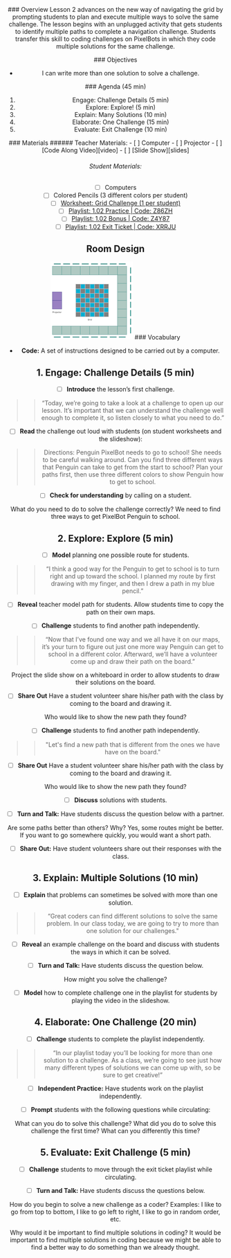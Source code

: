 <header class='header' title='Multiple Solutions' subtitle='Lesson 1.02'/>

<notable>
<iconp src='/icons/activity.png'>### Overview</iconp>
Lesson 2 advances on the new way of navigating the grid by prompting students to plan and execute multiple ways to solve the same challenge. The lesson begins with an unplugged activity that gets students to identify multiple paths to complete a navigation challenge. Students transfer this skill to coding challenges on PixelBots in which they code multiple solutions for the same challenge.

<iconp src='/icons/objectives.png'>### Objectives</iconp>
- I can write more than one solution to solve a challenge.

<iconp src='/icons/agenda.png'>### Agenda (45 min)</iconp>
1. Engage: Challenge Details (5 min)
1. Explore: Explore! (5 min)
1. Explain: Many Solutions (10 min)
1. Elaborate: One Challenge (15 min)
1. Evaluate: Exit Challenge (10 min)

<note>
<iconp src='/icons/materials.png'>### Materials</iconp>
###### Teacher Materials:
- [ ] Computer
- [ ] Projector
- [ ] [Code Along Video][video]
- [ ] [Slide Show][slides]

###### Student Materials:
- [ ] Computers
- [ ] Colored Pencils (3 different colors per student)
- [ ] [Worksheet: Grid Challenge (1 per student)][worksheet]
- [ ] [Playlist: 1.02 Practice | Code: Z86ZH][practice]
- [ ] [Playlist: 1.02 Bonus | Code: Z4Y87][extension]
- [ ] [Playlist: 1.02 Exit Ticket | Code: XRRJU][exit]

</note>

## Room Design
![room](/images/layout-grid.png)
<note>
<iconp src='/icons/vocab.png'>### Vocabulary</iconp>
- **Code:** A set of instructions designed to be carried out by a computer.
</note>

<pagebreak/>

## 1. Engage: Challenge Details (5 min)
- [ ] **Introduce** the lesson’s first challenge.
>>“Today, we’re going to take a look at a challenge to open up our lesson. It’s important that we can understand the challenge well enough to complete it, so listen closely to what you need to do.”

- [ ] **Read** the challenge out loud with students (on student worksheets and the slideshow):
>>Directions: Penguin PixelBot needs to go to school! She needs to be careful walking around. Can you find three different ways that Penguin can take to get from the start to school? Plan your paths first, then use three different colors to show Penguin how to get to school.

- [ ] **Check for understanding** by calling on a student.

<iconp type='question'>What do you need to do to solve the challenge correctly?</iconp>
<iconp type='answer'>We need to find three ways to get PixelBot Penguin to school.</iconp>

## 2. Explore: Explore (5 min)
- [ ] **Model** planning one possible route for students.
>>“I think a good way for the Penguin to get to school is to turn right and up toward the school. I planned my route by first drawing with my finger, and then I drew a path in my blue pencil.”

- [ ] **Reveal** teacher model path for students. Allow students time to copy the path on their own maps.

- [ ] **Challenge** students to find another path independently.
>>“Now that I’ve found one way and we all have it on our maps, it’s your turn to figure out just one more way Penguin can get to school in a different color. Afterward, we’ll have a volunteer come up and draw their path on the board.”

<note type='tip'>Project the slide show on a whiteboard in order to allow students to draw their solutions on the board.</note>

- [ ] **Share Out** Have a student volunteer share his/her path with the class by coming to the board and drawing it.

<iconp type='question'>Who would like to show the new path they found?</iconp>

- [ ] **Challenge** students to find another path independently.
>>"Let's find a new path that is different from the ones we have have on the board."

- [ ] **Share Out** Have a student volunteer share his/her path with the class by coming to the board and drawing it.

<iconp type='question'>Who would like to show the new path they found?</iconp>

- [ ] **Discuss** solutions with students.

- [ ] **Turn and Talk:** Have students discuss the question below with a partner.

<iconp type='question'>Are some paths better than others? Why?</iconp>
<iconp type='answer'>Yes, some routes might be better. If you want to go somewhere quickly, you would want a short path.</iconp>

- [ ] **Share Out:** Have student volunteers share out their responses with the class.

## 3. Explain: Multiple Solutions (10 min)
- [ ] **Explain** that problems can sometimes be solved with more than one solution.
>>“Great coders can find different solutions to solve the same problem. In our class today, we are going to try to more than one solution for our challenges."

- [ ] **Reveal** an example challenge on the board and discuss with students the ways in which it can be solved.

- [ ] **Turn and Talk:** Have students discuss the question below.

<iconp type='question'>How might you solve the challenge?</iconp>

- [ ] **Model** how to complete challenge one in the playlist for students by playing the video in the slideshow.

## 4. Elaborate: One Challenge (20 min)
- [ ] **Challenge** students to complete the playlist independently.
>>“In our playlist today you’ll be looking for more than one solution to a challenge. As a class, we’re going to see just how many different types of solutions we can come up with, so be sure to get creative!”

- [ ] **Independent Practice:** Have students work on the playlist independently.

- [ ] **Prompt** students with the following questions while circulating:

<iconp type='question'>What can you do to solve this challenge?</iconp>
<iconp type='question'>What did you do to solve this challenge the first time? What can you differently this time?</iconp>

## 5. Evaluate: Exit Challenge (5 min)
- [ ] **Challenge** students to move through the exit ticket playlist while circulating.

- [ ] **Turn and Talk:** Have students discuss the questions below.

<iconp type='question'>How do you begin to solve a new challenge as a coder?</iconp>
<iconp type='answer'>Examples: I like to go from top to bottom, I like to go left to right, I like to go in random order, etc.</iconp>

<iconp type='question'>Why would it be important to find multiple solutions in coding?</iconp>
<iconp type='answer'>It would be important to find multiple solutions in coding because we might be able to find a better way to do something than we already thought.</iconp>

</notable>

[large]: https://drive.google.com/open?id=1Mb9-h9Hp12HMagC3U-3n4CaQj8Gp_93RWQUQNdIQtC4
[video]: https://vimeo.com/233235961
[slides]: https://drive.google.com/open?id=1lzYpuE5T9ExGAWzuDt-uYl6LIzK-pxrVzsoISsmEaok
[worksheet]: https://drive.google.com/open?id=1-hER3npNoU05h04c8lzk8u3MZHff9mFsAkN2SGmUY2k
[tokens]: https://drive.google.com/open?id=1WjVvupynL7FuvuSwMS_IKNYxj8mHVcwnHGM5Bmr213g
[practice]: http://www.pixelbots.io/Z86ZH
[extension]:http://www.pixelbots.io/Z4Y87
[exit]: http://www.pixelbots.io/XRRJU
